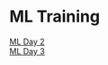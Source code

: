 <h1>ML Training</h1>

<a href="https://github.com/amanchandra100/ML-DAY-2/tree/main/ML%20Day%202">ML Day 2</a>
<br>
<a href="https://github.com/amanchandra100/ML-DAY-2/tree/main/ML%20Day%203">ML Day 3</a>

